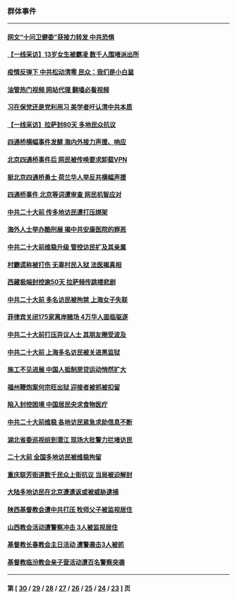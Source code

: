 ### 群体事件
---
#### [网文“十问卫健委”获接力转发 中共恐惧](../../pages/ncid279/n13871038.md?11251245) 
#### [【一线采访】13岁女生被霸凌 数千人围堵派出所](../../pages/ncid279/n13870140.md?11251245) 
#### [疫情反弹下 中共松动清零 民众：我们是小白鼠](../../pages/ncid279/n13869278.md?11251245) 
#### [油管热门视频 网站代理 翻墙必看视频](http://138.2.39.72:81/youtube.html?epic-marker?11251245)
#### [习在保党还是党利用习 美学者吁认清中共本质](../../pages/ncid279/n13857367.md?11251245) 
#### [【一线采访】拉萨封80天 多地民众抗议](../../pages/ncid279/n13853861.md?11251245) 
#### [四通桥横幅事件发酵 海内外接力声援、响应](../../pages/ncid279/n13849373.md?11251245) 
#### [北京四通桥事件后 网民被传唤要求卸载VPN](../../pages/ncid279/n13847833.md?11251245) 
#### [挺北京四通桥勇士 荷兰华人举反共横幅声援](../../pages/ncid279/n13846812.md?11251245) 
#### [四通桥事件 北京等词遭审查 网民机智应对](../../pages/ncid279/n13845578.md?11251245) 
#### [中共二十大前 传多地访民遭打压绑架](../../pages/ncid279/n13843740.md?11251245) 
#### [海外人士举办酷刑展 揭中共安康医院的罪恶](../../pages/ncid279/n13842499.md?11251245) 
#### [中共二十大前维稳升级 管控访民扩及其亲属](../../pages/ncid279/n13842240.md?11251245) 
#### [村霸谎称被打伤 无辜村民入狱 法医揭真相](../../pages/ncid279/n13838149.md?11251245) 
#### [西藏极端封控逾50天 拉萨频传跳楼悲剧](../../pages/ncid279/n13836551.md?11251245) 
#### [中共二十大前 多名访民被拘禁 上海女子失联](../../pages/ncid279/n13834363.md?11251245) 
#### [菲律宾关闭175家离岸赌场 4万华人面临驱逐](../../pages/ncid279/n13833169.md?11251245) 
#### [中共二十大前打压异议人士 其朋友圈受波及](../../pages/ncid279/n13833136.md?11251245) 
#### [中共二十大前 上海多名访民被关进黑监狱](../../pages/ncid279/n13829500.md?11251245) 
#### [施工不见进展 中国人抵制房贷运动悄然扩大](../../pages/ncid279/n13828435.md?11251245) 
#### [福州鞭炮案何宗旺出狱 迎接者被抓被扣留](../../pages/ncid279/n13824304.md?11251245) 
#### [陷入封控困境 中国居民央求食物医疗](../../pages/ncid279/n13823589.md?11251245) 
#### [中共二十大前维稳 各地访民紧急求助信息不断](../../pages/ncid279/n13822888.md?11251245) 
#### [湖北省委巡视组到潜江 现场大批警力拦堵访民](../../pages/ncid279/n13820243.md?11251245) 
#### [二十大前 全国多地访民被维稳拘留](../../pages/ncid279/n13819431.md?11251245) 
#### [重庆联芳街道数千民众上街抗议 当局被迫解封](../../pages/ncid279/n13812220.md?11251245) 
#### [大陆多地访民在北京遭遣返或被威胁逮捕](../../pages/ncid279/n13812104.md?11251245) 
#### [陕西基督教会遭中共打压 牧师父子被监视居住](../../pages/ncid279/n13811611.md?11251245) 
#### [山西教会活动遭警察冲击 3人被监视居住](../../pages/ncid279/n13808966.md?11251245) 
#### [基督教长春教会主日活动 遭警袭击3人被抓](../../pages/ncid279/n13806935.md?11251245) 
#### [基督教临汾教会亲子营活动遭百名警察突袭](../../pages/ncid279/n13806527.md?11251245) 

---
#### 第 [ [30](./30.md?11251245) / [29](./29.md?11251245) / [28](./28.md?11251245) / [27](./27.md?11251245) / [26](./26.md?11251245) / [25](./25.md?11251245) / [24](./24.md?11251245) / [23](./23.md?11251245) ] 页

